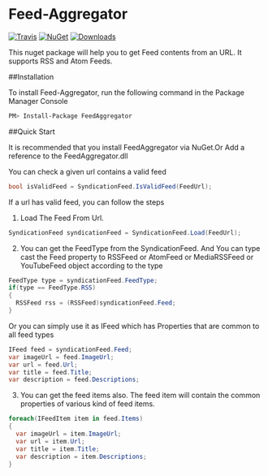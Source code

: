# Feed-Aggregator
[![Travis](https://travis-ci.org/skkallayath/Feed-Aggregator.svg?branch=master)](https://travis-ci.org/skkallayath/Feed-Aggregator) [![NuGet](http://img.shields.io/nuget/v/FeedAggregator.svg)](https://www.nuget.org/packages/FeedAggregator/) [![Downloads](http://img.shields.io/nuget/dt/FeedAggregator.svg)](https://www.nuget.org/packages/FeedAggregator/)

This nuget package will help you to get Feed contents from an URL. It supports RSS and Atom Feeds. 

##Installation

To install Feed-Aggregator, run the following command in the Package Manager Console

```sh
PM> Install-Package FeedAggregator
```

##Quick Start

It is recommended that you install FeedAggregator via NuGet.Or Add a reference to the FeedAggregator.dll

You can check a given url contains a valid feed 

```csharp
bool isValidFeed = SyndicationFeed.IsValidFeed(FeedUrl);
```

If a url has valid feed, you can follow the steps

1) Load The Feed From Url.

```csharp
SyndicationFeed syndicationFeed = SyndicationFeed.Load(FeedUrl);
```

2) You can get the FeedType from the SyndicationFeed.
And You can type cast the Feed property to RSSFeed or AtomFeed or MediaRSSFeed or YouTubeFeed object according to the type

```csharp
FeedType type = syndicationFeed.FeedType;
if(type == FeedType.RSS)
{
  RSSFeed rss = (RSSFeed)syndicationFeed.Feed;
}
```

Or you can simply use it as IFeed which has Properties that are common to all feed types 

```csharp
IFeed feed = syndicationFeed.Feed;
var imageUrl = feed.ImageUrl;
var url = feed.Url;
var title = feed.Title;
var description = feed.Descriptions;
```

3) You can get the feed items also. The feed item will contain the common properties of various kind of feed items.

```csharp
foreach(IFeedItem item in feed.Items)
{
  var imageUrl = item.ImageUrl;
  var url = item.Url;
  var title = item.Title;
  var description = item.Descriptions;
}
```
